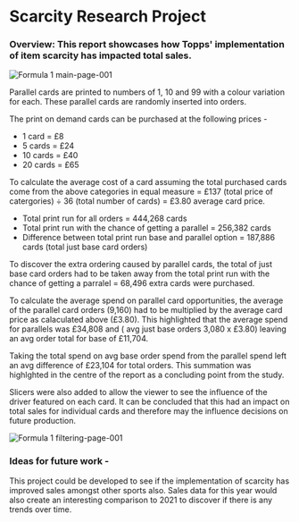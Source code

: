 # Scarcity Research Project

### Overview: This report showcases how Topps' implementation of item scarcity has impacted total sales.

![Formula 1 main-page-001](https://user-images.githubusercontent.com/99413257/157270225-c5733921-ef42-41e3-88f8-5009748a2f72.jpg)

Parallel cards are printed to numbers of 1, 10 and 99 with a colour variation for each. These parallel cards are randomly inserted into orders.

The print on demand cards can be purchased at the following prices -
* 1 card = £8
* 5 cards = £24
* 10 cards = £40
* 20 cards = £65

To calculate the average cost of a card assuming the total purchased cards come from the above categories in equal measure = £137 (total price of catergories) ÷ 36 (total number of cards) = £3.80 average card price.

* Total print run for all orders = 444,268 cards
* Total print run with the chance of getting a parallel = 256,382 cards
* Difference between total print run base and parallel option = 187,886 cards (total just base card orders)

To discover the extra ordering caused by parallel cards, the total of just base card orders had to be taken away from the total print run with the chance of getting a parralel = 68,496 extra cards were purchased.

To calculate the average spend on parallel card opportunities, the average of the parallel card orders (9,160) had to be multiplied by the average card price as calaculated above (£3.80). This highlighted that the average spend for parallels was £34,808 and ( avg just base orders 3,080 x £3.80) leaving an avg order total for base of £11,704.

Taking the total spend on avg base order spend from the parallel spend left an avg difference of £23,104 for total orders. This summation was highlghted in the centre of the report as a concluding point from the study. 

Slicers were also added to allow the viewer to see the influence of the driver featured on each card. It can be concluded that this had an impact on total sales for individual cards and therefore may the influence decisions on future production.

![Formula 1 filtering-page-001](https://user-images.githubusercontent.com/99413257/157270268-36c6a65d-e85a-4dfd-87d7-bddae0d4ab7b.jpg)

### Ideas for future work -
This project could be developed to see if the implementation of scarcity has improved sales amongst other sports also. Sales data for this year would also create an interesting comparison to 2021 to discover if there is any trends over time. 

